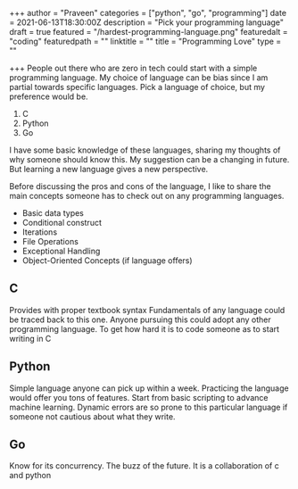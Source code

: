 +++
author = "Praveen"
categories = ["python", "go", "programming"]
date = 2021-06-13T18:30:00Z
description = "Pick your programming language"
draft = true
featured = "/hardest-programming-language.png"
featuredalt = "coding"
featuredpath = ""
linktitle = ""
title = "Programming Love"
type = ""

+++
People out there who are zero in tech could start with a simple programming language. My choice of language can be bias since I am partial towards specific languages. Pick a language of choice, but my preference would be.

1. C
2. Python
3. Go

I have some basic knowledge of these languages, sharing my thoughts of why someone should know this. My suggestion can be a changing in future. But learning a new language gives a new perspective.

Before discussing the pros and cons of the language, I like to share the main concepts someone has to check out on any programming languages.

* Basic data types
* Conditional construct
* Iterations
* File Operations
* Exceptional Handling
* Object-Oriented Concepts (if language offers)

## C

Provides with proper textbook syntax Fundamentals of any language could be traced back to this one. Anyone pursuing this could adopt any other programming language. To get how hard it is to code someone as to start writing in C

## Python

Simple language anyone can pick up within a week. Practicing the language would offer you tons of features. Start from basic scripting to advance machine learning. Dynamic errors are so prone to this particular language if someone not cautious about what they write.

## Go

Know for its concurrency. The buzz of the future. It is a collaboration of c and python